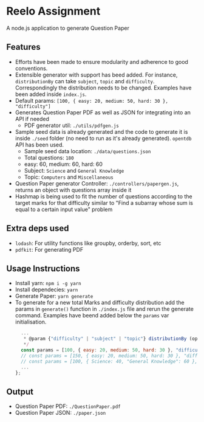 # Reelo Assignment

A node.js application to generate Question Paper

## Features
- Efforts have been made to ensure modularity and adherence to good conventions.
- Extensible generator with support has beed added. For instance, `distributionBy` can take `subject`, `topic` and `difficulty`. Correspondingly the distribution needs to be changed. Examples have been added inside `index.js`.
- Default params: `[100, { easy: 20, medium: 50, hard: 30 }, "difficulty"]`
- Generates Question Paper PDF as well as JSON for integrating into an API if needed
  - PDF generator util: `./utils/pdfgen.js`
- Sample seed data is already generated and the code to generate it is inside `./seed` folder (no need to run as it's already generated). `opentdb` API has been used.
  - Sample seed data location: `./data/questions.json`
  - Total questions: `180`
  - easy: 60, medium: 60, hard: 60
  - Subject: `Science` and `General Knowledge`
  - Topic: `Computers` and `Miscellaneous`
- Question Paper generator Controller: `./controllers/papergen.js`, returns an object with questions array inside it
- Hashmap is being used to fit the number of questions according to the target marks for that difficulty similar to "Find a subarray whose sum is equal to a certain input value" problem

## Extra deps used

- `lodash`: For utility functions like groupby, orderby, sort, etc
- `pdfkit`: For generating PDF

## Usage Instructions

- Install yarn: `npm i -g yarn`
- Install dependecies: `yarn`
- Generate Paper: `yarn generate`
- To generate for a new total Marks and difficulty distribution add the params in `generate()` function in `./index.js` file and rerun the generate command. Examples have beend added below the `params` var initialisation.
  ```javascript
    ...
     * @param {"difficulty" | "subject" | "topic"} distributionBy (optional)
     */
    const params = [100, { easy: 20, medium: 50, hard: 30 }, "difficulty"]
    // const params = [150, { easy: 20, medium: 50, hard: 30 }, "difficulty"]
    // const params = [100, { Science: 40, "General Knowledge": 60 }, "subject"]
    ...
  };
  ```

## Output

- Question Paper PDF: `./QuestionPaper.pdf`
- Question Paper JSON: `./paper.json`
